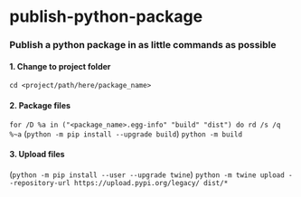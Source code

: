 # publish-python-package
### Publish a python package in as little commands as possible

#### 1. Change to project folder
`cd <project/path/here/package_name>`

#### 2. Package files
`for /D %a in ("<package_name>.egg-info" "build" "dist") do rd /s /q %~a`
(`python -m pip install --upgrade build`)
`python -m build`

#### 3. Upload files
(`python -m pip install --user --upgrade twine`)
`python -m twine upload --repository-url https://upload.pypi.org/legacy/ dist/*`

